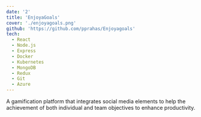 ```yaml
---
date: '2'
title: 'EnjoyaGoals'
cover: './enjoyagoals.png'
github: 'https://github.com/pprahas/Enjoyagoals'
tech:
  - React
  - Node.js
  - Express
  - Docker
  - Kubernetes
  - MongoDB
  - Redux
  - Git
  - Azure
---
```


A <a>gamification platform</a> that integrates social media elements to help the achievement of both <a>individual and team objectives</a> to enhance productivity.
